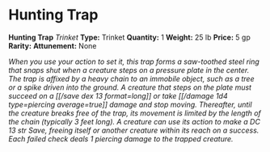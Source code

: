 # Hunting Trap

**Hunting Trap**
_Trinket_
**Type:** Trinket
**Quantity:** 1
**Weight:** 25 lb
**Price:** 5 gp
**Rarity:** 
**Attunement:** None

*When you use your action to set it, this trap forms a saw-toothed steel ring that snaps shut when a creature steps on a pressure plate in the center. The trap is affixed by a heavy chain to an immobile object, such as a tree or a spike driven into the ground. A creature that steps on the plate must succeed on a [[/save dex 13 format=long]] or take  [[/damage 1d4 type=piercing average=true]] damage and stop moving. Thereafter, until the creature breaks free of the trap, its movement is limited by the length of the chain (typically 3 feet long). A creature can use its action to make a DC 13 str Save, freeing itself or another creature within its reach on a success. Each failed check deals 1 piercing damage to the trapped creature.*